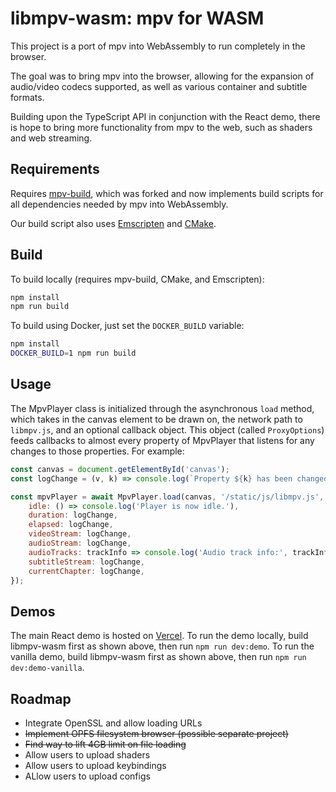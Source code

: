 # libmpv-wasm: mpv for WASM

This project is a port of mpv into WebAssembly to run completely in the browser.

The goal was to bring mpv into the browser, allowing for the expansion of audio/video codecs supported,
as well as various container and subtitle formats.

Building upon the TypeScript API in conjunction with the React demo, there is hope to bring more
functionality from mpv to the web, such as shaders and web streaming.

## Requirements

Requires [mpv-build](https://github.com/brianhvo02/mpv-build), which was forked and now implements
build scripts for all dependencies needed by mpv into WebAssembly.

Our build script also uses [Emscripten](https://github.com/emscripten-core/emscripten) and 
[CMake](https://gitlab.kitware.com/cmake/cmake).

## Build

To build locally (requires mpv-build, CMake, and Emscripten):
```sh
npm install
npm run build
```

To build using Docker, just set the `DOCKER_BUILD` variable:
```sh
npm install
DOCKER_BUILD=1 npm run build
```

## Usage

The MpvPlayer class is initialized through the asynchronous `load` method, which takes in the canvas
element to be drawn on, the network path to `libmpv.js`, and an optional callback object. This object
(called `ProxyOptions`) feeds callbacks to almost every property of MpvPlayer that listens for any 
changes to those properties. For example:

```js
const canvas = document.getElementById('canvas');
const logChange = (v, k) => console.log(`Property ${k} has been changed to ${v}.`);

const mpvPlayer = await MpvPlayer.load(canvas, '/static/js/libmpv.js', {
    idle: () => console.log('Player is now idle.'),
    duration: logChange,
    elapsed: logChange,
    videoStream: logChange,
    audioStream: logChange,
    audioTracks: trackInfo => console.log('Audio track info:', trackInfo),
    subtitleStream: logChange,
    currentChapter: logChange,
});
```

## Demos

The main React demo is hosted on [Vercel](https://libmpv-wasm.vercel.app).
To run the demo locally, build libmpv-wasm first as shown above, then run `npm run dev:demo`.
To run the vanilla demo, build libmpv-wasm first as shown above, then run `npm run dev:demo-vanilla`.

## Roadmap

- Integrate OpenSSL and allow loading URLs
- ~~Implement OPFS filesystem browser (possible separate project)~~
- ~~Find way to lift 4GB limit on file loading~~
- Allow users to upload shaders
- Allow users to upload keybindings
- ALlow users to upload configs